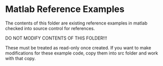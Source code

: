 # Matlab Reference Examples
The contents of this folder are existing reference examples in matlab
checked into source control for references.

DO NOT MODIFY CONTENTS OF THIS FOLDER!!!

These must be treated as read-only once created. If you want to make
modifications for these example code, copy them into src folder and
work with that copy.
